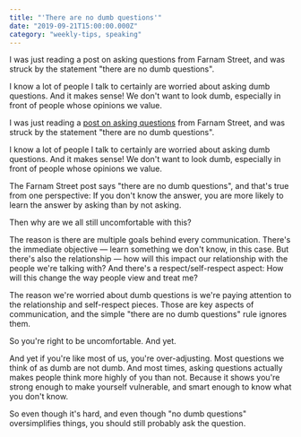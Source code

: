 ```yaml
---
title: "'There are no dumb questions'"
date: "2019-09-21T15:00:00.000Z"
category: "weekly-tips, speaking"
---
```

I was just reading a post on asking questions from Farnam Street, and was struck by the statement "there are no dumb questions". 

I know a lot of people I talk to certainly are worried about asking dumb questions. And it makes sense! We don't want to look dumb, especially in front of people whose opinions we value.

<!-- more -->

I was just reading a [post on asking questions](https://fs.blog/2019/09/power-questions/) from Farnam Street, and was struck by the statement "there are no dumb questions". 

I know a lot of people I talk to certainly are worried about asking dumb questions. And it makes sense! We don't want to look dumb, especially in front of people whose opinions we value.

The Farnam Street post says "there are no dumb questions", and that's true from one perspective: If you don't know the answer, you are more likely to learn the answer by asking than by not asking.

Then why are we all still uncomfortable with this?

The reason is there are multiple goals behind every communication. There's the immediate objective &mdash; learn something we don't know, in this case. But there's also the relationship &mdash; how will this impact our relationship with the people we're talking with? And there's a respect/self-respect aspect: How will this change the way people view and treat me?

The reason we're worried about dumb questions is we're paying attention to the relationship and self-respect pieces. Those are key aspects of communication, and the simple "there are no dumb questions" rule ignores them.

So you're right to be uncomfortable. And yet.

And yet if you're like most of us, you're over-adjusting. Most questions we think of as dumb are not dumb. And most times, asking questions actually makes people think more highly of you than not. Because it shows you're strong enough to make yourself vulnerable, and smart enough to know what you don't know.

So even though it's hard, and even though "no dumb questions" oversimplifies things, you should still probably ask the question. 

